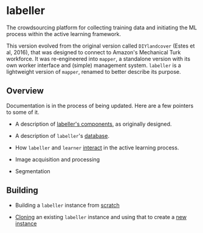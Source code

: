 # labeller

The crowdsourcing platform for collecting training data and initiating the ML process within the active learning framework. 

This version evolved from the original version called `DIYlandcover` (Estes et al, 2016), that was designed to connect to Amazon's Mechanical Turk workforce. It was re-engineered into `mapper`, a standalone version with its own worker interface and (simple) management system.  `labeller` is a lightweight version of `mapper`, renamed to better describe its purpose. 

## Overview

Documentation is in the process of being updated. Here are a few pointers to some of it. 

- A description of [labeller's components](docs/mapper-design.md), as originally designed.

- A description of `labeller`'s [database](docs/database.md).

- How `labeller` and `learner` [interact](docs/interactivity-design.md) in the active learning process. 

- Image acquisition and processing

- Segmentation

## Building

- Building a `labeller` instance from [scratch](docs/build-labeller.md)

- [Cloning](docs/create-ami.md) an existing `labeller` instance and using that to create a [new instance](docs/setting-up-new-labeller-instance.md)